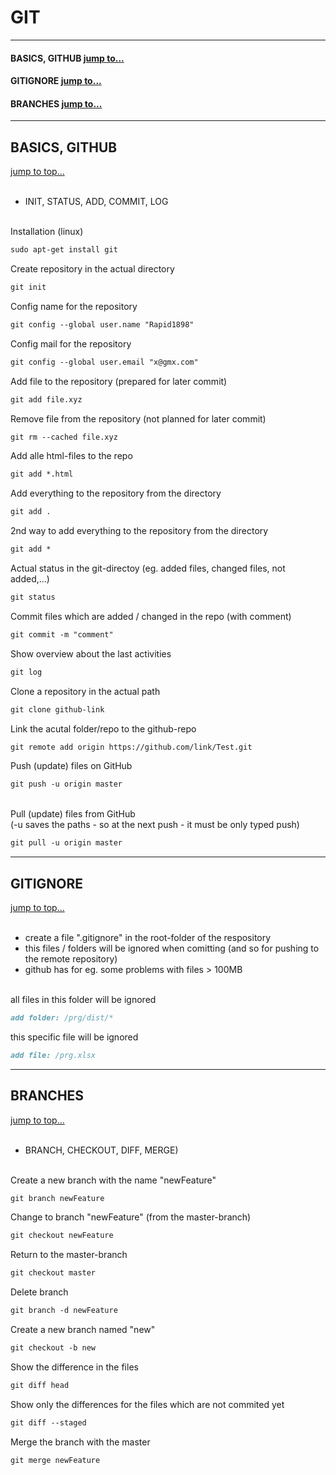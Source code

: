 # GIT
---

#### BASICS, GITHUB [jump to...](#basics-github)
#### GITIGNORE [jump to...](#gitignore)
#### BRANCHES [jump to...](#branches)


---
## BASICS, GITHUB
[jump to top...](#git)<br><br>
- INIT, STATUS, ADD, COMMIT, LOG

<br>Installation (linux)
```markdown
sudo apt-get install git
```
Create repository in the actual directory
```markdown
git init
```
Config name for the repository
```markdown
git config --global user.name "Rapid1898"
```
Config mail for the repository
```markdown
git config --global user.email "x@gmx.com"
```
Add file to the repository (prepared for later commit)
```markdown
git add file.xyz
```
Remove file from the repository (not planned for later commit)
```markdown
git rm --cached file.xyz
```
Add alle html-files to the repo
```markdown
git add *.html
```
Add everything to the repository from the directory
```markdown
git add .
```
2nd way to add everything to the repository from the directory
```markdown
git add *
```
Actual status in the git-directoy (eg. added files, changed files, not added,...)
```markdown
git status
```
Commit files which are added / changed in the repo (with comment)
```markdown
git commit -m "comment"
```
Show overview about the last activities
```markdown
git log
```
Clone a repository in the actual path
```markdown
git clone github-link
```
Link the acutal folder/repo to the github-repo
```markdown
git remote add origin https://github.com/link/Test.git
```
Push (update) files on GitHub
```markdown
git push -u origin master
```

<br>Pull (update) files from GitHub<br>
(-u saves the paths - so at the next push - it must be only typed push)
```markdown
git pull -u origin master
```




---
## GITIGNORE
[jump to top...](#git)<br><br>
- create a file ".gitignore" in the root-folder of the respository<br>
- this files / folders will be ignored when comitting (and so for pushing to the remote repository)<br>
- github has for eg. some problems with files > 100MB<br>

<br>all files in this folder will be ignored
```markdown
add folder: /prg/dist/*
```
this specific file will be ignored
```markdown
add file: /prg.xlsx
```



---
## BRANCHES
[jump to top...](#git)<br><br>
- BRANCH, CHECKOUT, DIFF, MERGE)

<br>Create a new branch with the name "newFeature"
```markdown
git branch newFeature
```
Change to branch "newFeature" (from the master-branch)
```markdown
git checkout newFeature
```
Return to the master-branch
```markdown
git checkout master
```
Delete branch
```markdown
git branch -d newFeature
```
Create a new branch named "new"
```markdown
git checkout -b new
```
Show the difference in the files
```markdown
git diff head
```
Show only the differences for the files which are not commited yet
```markdown
git diff --staged
```
Merge the branch with the master
```markdown
git merge newFeature
```
